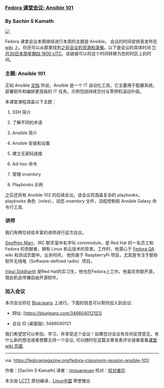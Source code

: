 ### [Fedora 课堂会议: Ansible 101][2]

### By Sachin S Kamath

![](https://fedoramagazine.org/wp-content/uploads/2017/07/fedora-classroom-945x400.jpg)

Fedora 课堂会议本周继续进行本周的主题是 Ansible。 会议的时间安排表发布在 [wiki][3] 上。你还可以从那里找到[之前会议的资源和录像][4]。以下是会议的具体时间 [11月30日本周星期四 1600 UTC][5]。该链接可以将这个时间转换为您的时区上的时间。

### 主题: Ansible 101

正如 Ansible [文档][6] 所说，Ansible 是一个 IT 自动化工具。它主要用于配置系统，部署软件和编排更高级的 IT 任务。示例包括持续交付与零停机滚动升级。

本课堂课程涵盖以下主题：

1.  SSH 简介

2.  了解不同的术语

3.  Ansible 简介

4.  Ansible 安装和设置

5.  建立无密码连接

6.  Ad-hoc 命令

7.  管理 inventory

8.  Playbooks 示例

之后还将有 Ansible 102 的后续会议。该会议将涵盖复杂的 playbooks，playbooks 角色（roles），动态 inventory 文件，流程控制和 Ansible Galaxy 命令行工具.

### 讲师

我们有两位经验丰富的讲师进行这次会议。

[Geoffrey Marr][7]，IRC 聊天室中名字叫 coremodule，是 Red Hat 的一名员工和 Fedora 的贡献者，拥有 Linux 和云技术的背景。工作时，他潜心于 [Fedora QA][8] wiki 和测试页面中。业余时间， 他热衷于 RaspberryPi 项目，尤其是专注于那些软件无线电（Software-defined radio）项目。

[Vipul Siddharth][9] 是Red Hat的实习生，他也在Fedora上工作。他喜欢贡献开源，借此机会传播自由开源软件。

### 加入会议

本次会议将在 [BlueJeans][10] 上进行。下面的信息可以帮你加入到会议:

*   网址: [https://bluejeans.com/3466040121][1]

*   会议 ID (桌面版):  3466040121

我们希望您可以参加，学习，并享受这个会议！如果您对会议有任何反馈意见，有什么新的想法或者想要主持一个会议, 可以随时在这篇文章发表评论或者查看[课堂 wiki 页面][11].

--------------------------------------------------------------------------------

via: https://fedoramagazine.org/fedora-classroom-session-ansible-101/

作者：[Sachin S Kamath]
译者：[imquanquan](https://github.com/imquanquan)
校对：[校对者ID](https://github.com/校对者ID)

本文由 [LCTT](https://github.com/LCTT/TranslateProject) 原创编译，[Linux中国](https://linux.cn/) 荣誉推出

[1]:https://bluejeans.com/3466040121
[2]:https://fedoramagazine.org/fedora-classroom-session-ansible-101/
[3]:https://fedoraproject.org/wiki/Classroom
[4]:https://fedoraproject.org/wiki/Classroom#Previous_Sessions
[5]:https://www.timeanddate.com/worldclock/fixedtime.html?msg=Fedora+Classroom+-+Ansible+101&iso=20171130T16&p1=%3A
[6]:http://docs.ansible.com/ansible/latest/index.html
[7]:https://fedoraproject.org/wiki/User:Coremodule
[8]:https://fedoraproject.org/wiki/QA
[9]:https://fedoraproject.org/wiki/User:Siddharthvipul1
[10]:https://www.bluejeans.com/downloads
[11]:https://fedoraproject.org/wiki/Classroom
